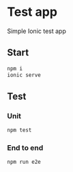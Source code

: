 # Test app

Simple Ionic test app

## Start

```bash
npm i
ionic serve
```

## Test

### Unit

```bash
npm test
```

### End to end

```bash
npm run e2e
```
